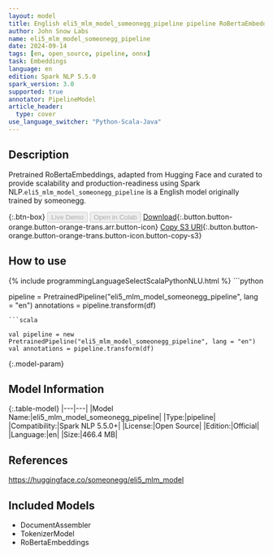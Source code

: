 ```yaml
---
layout: model
title: English eli5_mlm_model_someonegg_pipeline pipeline RoBertaEmbeddings from someonegg
author: John Snow Labs
name: eli5_mlm_model_someonegg_pipeline
date: 2024-09-14
tags: [en, open_source, pipeline, onnx]
task: Embeddings
language: en
edition: Spark NLP 5.5.0
spark_version: 3.0
supported: true
annotator: PipelineModel
article_header:
  type: cover
use_language_switcher: "Python-Scala-Java"
---
```


## Description

Pretrained RoBertaEmbeddings, adapted from Hugging Face and curated to provide scalability and production-readiness using Spark NLP.`eli5_mlm_model_someonegg_pipeline` is a English model originally trained by someonegg.

{:.btn-box}
<button class="button button-orange" disabled>Live Demo</button>
<button class="button button-orange" disabled>Open in Colab</button>
[Download](https://s3.amazonaws.com/auxdata.johnsnowlabs.com/public/models/eli5_mlm_model_someonegg_pipeline_en_5.5.0_3.0_1726338316312.zip){:.button.button-orange.button-orange-trans.arr.button-icon}
[Copy S3 URI](s3://auxdata.johnsnowlabs.com/public/models/eli5_mlm_model_someonegg_pipeline_en_5.5.0_3.0_1726338316312.zip){:.button.button-orange.button-orange-trans.button-icon.button-copy-s3}

## How to use



<div class="tabs-box" markdown="1">
{% include programmingLanguageSelectScalaPythonNLU.html %}
```python

pipeline = PretrainedPipeline("eli5_mlm_model_someonegg_pipeline", lang = "en")
annotations =  pipeline.transform(df)   

```
```scala

val pipeline = new PretrainedPipeline("eli5_mlm_model_someonegg_pipeline", lang = "en")
val annotations = pipeline.transform(df)

```
</div>

{:.model-param}
## Model Information

{:.table-model}
|---|---|
|Model Name:|eli5_mlm_model_someonegg_pipeline|
|Type:|pipeline|
|Compatibility:|Spark NLP 5.5.0+|
|License:|Open Source|
|Edition:|Official|
|Language:|en|
|Size:|466.4 MB|

## References

https://huggingface.co/someonegg/eli5_mlm_model

## Included Models

- DocumentAssembler
- TokenizerModel
- RoBertaEmbeddings